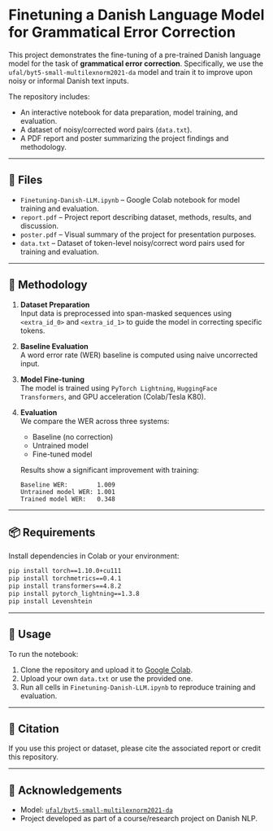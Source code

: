 # Finetuning a Danish Language Model for Grammatical Error Correction

This project demonstrates the fine-tuning of a pre-trained Danish language model for the task of **grammatical error correction**. Specifically, we use the `ufal/byt5-small-multilexnorm2021-da` model and train it to improve upon noisy or informal Danish text inputs.  

The repository includes:
- An interactive notebook for data preparation, model training, and evaluation.
- A dataset of noisy/corrected word pairs (`data.txt`).
- A PDF report and poster summarizing the project findings and methodology.

---

## 📁 Files

- `Finetuning-Danish-LLM.ipynb` – Google Colab notebook for model training and evaluation.
- `report.pdf` – Project report describing dataset, methods, results, and discussion.
- `poster.pdf` – Visual summary of the project for presentation purposes.
- `data.txt` – Dataset of token-level noisy/correct word pairs used for training and evaluation.

---

## 🧠 Methodology

1. **Dataset Preparation**  
   Input data is preprocessed into span-masked sequences using `<extra_id_0>` and `<extra_id_1>` to guide the model in correcting specific tokens.

2. **Baseline Evaluation**  
   A word error rate (WER) baseline is computed using naive uncorrected input.

3. **Model Fine-tuning**  
   The model is trained using `PyTorch Lightning`, `HuggingFace Transformers`, and GPU acceleration (Colab/Tesla K80).

4. **Evaluation**  
   We compare the WER across three systems:
   - Baseline (no correction)
   - Untrained model
   - Fine-tuned model

   Results show a significant improvement with training:
   ```
   Baseline WER:        1.009
   Untrained model WER: 1.001
   Trained model WER:   0.348
   ```

---

## 📦 Requirements

Install dependencies in Colab or your environment:
```bash
pip install torch==1.10.0+cu111
pip install torchmetrics==0.4.1
pip install transformers==4.8.2
pip install pytorch_lightning==1.3.8
pip install Levenshtein
```

---

## 🚀 Usage

To run the notebook:
1. Clone the repository and upload it to [Google Colab](https://colab.research.google.com/).
2. Upload your own `data.txt` or use the provided one.
3. Run all cells in `Finetuning-Danish-LLM.ipynb` to reproduce training and evaluation.

---

## 📝 Citation

If you use this project or dataset, please cite the associated report or credit this repository.

---

## 📍 Acknowledgements

- Model: [`ufal/byt5-small-multilexnorm2021-da`](https://huggingface.co/ufal/byt5-small-multilexnorm2021-da)
- Project developed as part of a course/research project on Danish NLP.
